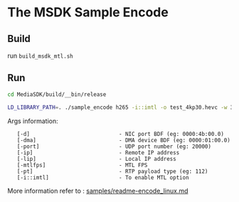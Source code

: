 # The MSDK Sample Encode

## Build

run `build_msdk_mtl.sh`

## Run

```bash
cd MediaSDK/build/__bin/release

LD_LIBRARY_PATH=. ./sample_encode h265 -i::imtl -o test_4kp30.hevc -w 3840 -h 2160 -mtlfps 30 -d 0000:18:00.1 -ip 192.168.96.1 -lip 192.168.96.2 -port 20000 -pt 112 -y210 -ec::y210
```

Args information:

```text
   [-d]                            - NIC port BDF (eg: 0000:4b:00.0)
   [-dma]                          - DMA device BDF (eg: 0000:01:00.0)
   [-port]                         - UDP port number (eg: 20000)
   [-ip]                           - Remote IP address
   [-lip]                          - Local IP address
   [-mtlfps]                       - MTL FPS
   [-pt]                           - RTP payload type (eg: 112)
   [-i::imtl]                      - To enable MTL option
```

More information refer to : [samples/readme-encode_linux.md](https://github.com/Intel-Media-SDK/MediaSDK/blob/master/doc/samples/readme-encode_linux.md)
